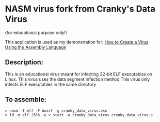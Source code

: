 NASM virus
fork from Cranky's Data Virus
========================================
(for educational purpose only!)

This application is used as my demonstration for:
<a href="https://cranklin.wordpress.com/2016/12/26/how-to-create-a-virus-using-the-assembly-language">How to Create a Virus Using the Assembly Language</a>


Description:
------------
This is an educational virus meant for infecting 32-bit ELF executables on Linux.
This virus uses the data segment infection method
This virus only infects ELF executables in the same directory

To assemble:
-----------
```
> nasm -f elf -F dwarf -g cranky_data_virus.asm
> ld -m elf_i386 -e v_start -o cranky_data_virus cranky_data_virus.o
```

